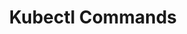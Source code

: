 ---
title: Kubectl Commands 
description: Learn the most useful Kubectl commands for Pachyderm. 
author:
tags:
categories:
series: 
seriesPart: 
date:
weight: 2
---